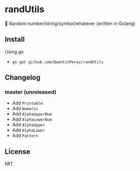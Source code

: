 # randUtils

:wrench: Random number/string/symbol/whatever (written in Golang)

## Install

Using go

- `go get github.com/QuentinPerez/randUtils`

## Changelog

### master (unreleased)

* Add `Printable`
* Add `Numeric`
* Add `AlphaUpperNum`
* Add `AlphaLowerNum`
* Add `AlphaUpper`
* Add `AlphaLower`
* Add `Pattern`

## License

MIT
